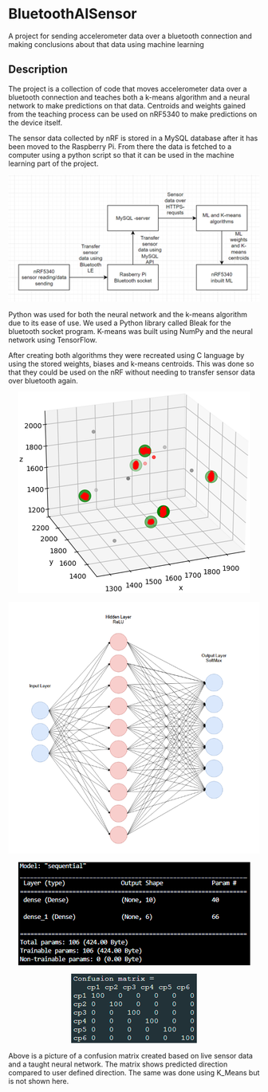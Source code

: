 # BluetoothAISensor

  

<p>A project for sending accelerometer data over a bluetooth connection and making conclusions about that data using machine learning</p>

  

## Description

The project is a collection of code that moves accelerometer data over a bluetooth connection and teaches both a k-means algorithm and a neural network to make predictions on that data. Centroids and weights gained from the teaching process can be used on nRF5340 to make predictions on the device itself. 


The sensor data collected by nRF is stored in a MySQL database after it has been moved to the Raspberry Pi. From there the data is fetched to a computer using a python script so that it can be used in the machine learning part of the project.

![Architecture](/pictures/arkkitehtuuri.png "Project Architecture")


Python was used for both the neural network and the k-means algorithm due to its ease of use. We used a Python library called Bleak for the bluetooth socket program.
K-means was built using NumPy and the neural network using TensorFlow.

After creating both algorithms they were recreated using C language by using the stored weights, biases and k-means centroids. This was done so that they could be used on the nRF without needing to transfer sensor data over bluetooth again. 


<p align="center">
 <img src="https://github.com/SakRoi/BluetoothAISensor/blob/readme/pictures/k_means_centers.png?raw=true" alt="K_Means_Centers"/>
</p>




<p align="center">
 <img src="https://github.com/SakRoi/BluetoothAISensor/blob/readme/pictures/neural_network_pic.png?raw=true" alt="Neural_Network"/>
</p>



<p align="center">
 <img src="https://github.com/SakRoi/BluetoothAISensor/blob/readme/pictures/neural_model.png?raw=true" alt="Neural_Model"/>
</p>




<p align="center">
 <img src="https://github.com/SakRoi/BluetoothAISensor/blob/readme/pictures/confusion_matrix.png?raw=true" alt="Confusion_Matrix"/>
</p>



Above is a picture of a confusion matrix created based on live sensor data and a taught neural network. 
The matrix shows predicted direction compared to user defined direction.
The same was done using K_Means but is not shown here.
